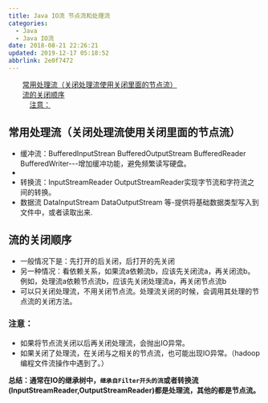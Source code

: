 ```yaml
---
title: Java IO流 节点流和处理流
categories: 
  - Java
  - Java IO流
date: 2018-08-21 22:26:21
updated: 2019-12-17 05:18:52
abbrlink: 2e0f7472
---
```

<div id='my_toc'><a href="/blog/2e0f7472/#常用处理流（关闭处理流使用关闭里面的节点流）" class="header_2">常用处理流（关闭处理流使用关闭里面的节点流）</a>&nbsp;<br><a href="/blog/2e0f7472/#流的关闭顺序" class="header_2">流的关闭顺序</a>&nbsp;<br><a href="/blog/2e0f7472/#注意：" class="header_3">注意：</a>&nbsp;<br></div>
<style>.header_1{margin-left: 1em;}.header_2{margin-left: 2em;}.header_3{margin-left: 3em;}.header_4{margin-left: 4em;}.header_5{margin-left: 5em;}.header_6{margin-left: 6em;}</style>
<!--more-->
<script>if (navigator.platform.search('arm')==-1){document.getElementById('my_toc').style.display = 'none';}var e,p = document.getElementsByTagName('p');while (p.length>0) {e = p[0];e.parentElement.removeChild(e);}</script>

<!--end-->
## 常用处理流（关闭处理流使用关闭里面的节点流） ##

- 缓冲流：BufferedInputStrean BufferedOutputStream BufferedReader BufferedWriter---增加缓冲功能，避免频繁读写硬盘。
- 
- 转换流：InputStreamReader OutputStreamReader实现字节流和字符流之间的转换。
- 数据流 DataInputStream DataOutputStream 等-提供将基础数据类型写入到文件中，或者读取出来.

## 流的关闭顺序 ##

- 一般情况下是：先打开的后关闭，后打开的先关闭
- 另一种情况：看依赖关系，如果流a依赖流b，应该先关闭流a，再关闭流b。例如，处理流a依赖节点流b，应该先关闭处理流a，再关闭节点流b
- 可以只关闭处理流，不用关闭节点流。处理流关闭的时候，会调用其处理的节点流的关闭方法。

### 注意： ###

- 如果将节点流关闭以后再关闭处理流，会抛出IO异常。
- 如果关闭了处理流，在关闭与之相关的节点流，也可能出现IO异常。（hadoop编程文件流操作中遇到了。）

**总结：通常在IO的继承树中，`继承自Filter开头的流`或者转换流(InputStreamReader,OutputStreamReader)都是处理流，其他的都是节点流。**
